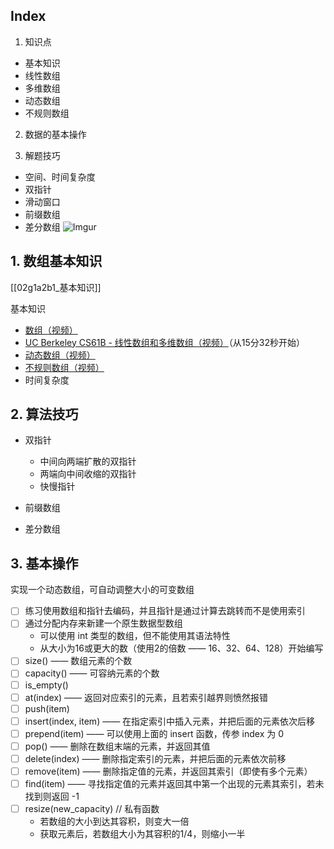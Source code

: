 ## Index

1. 知识点
- 基本知识
- 线性数组
- 多维数组
- 动态数组
- 不规则数组

2. 数据的基本操作

3. 解题技巧
- 空间、时间复杂度
- 双指针
- 滑动窗口
- 前缀数组
- 差分数组
![Imgur](https://i.imgur.com/M9t2w3n.png)

## 1. 数组基本知识
[[02g1a2b1_基本知识]]

基本知识
   - [数组（视频）](https://www.coursera.org/learn/data-structures/lecture/OsBSF/arrays)
   - [UC Berkeley CS61B - 线性数组和多维数组（视频）](https://archive.org/details/ucberkeley_webcast_Wp8oiO_CZZE)（从15分32秒开始）
   - [动态数组（视频）](https://www.coursera.org/learn/data-structures/lecture/EwbnV/dynamic-arrays)
   - [不规则数组（视频）](https://www.youtube.com/watch?v=1jtrQqYpt7g)
- 时间复杂度

## 2. 算法技巧

- 双指针
	- 中间向两端扩散的双指针
	- 两端向中间收缩的双指针
	- 快慢指针

- 前缀数组
- 差分数组


## 3. 基本操作
实现一个动态数组，可自动调整大小的可变数组
 - [ ] 练习使用数组和指针去编码，并且指针是通过计算去跳转而不是使用索引
 - [ ] 通过分配内存来新建一个原生数据型数组
    - 可以使用 int 类型的数组，但不能使用其语法特性
    - 从大小为16或更大的数（使用2的倍数 —— 16、32、64、128）开始编写
 - [ ] size() —— 数组元素的个数
 - [ ] capacity() —— 可容纳元素的个数
 - [ ] is_empty()
 - [ ] at(index) —— 返回对应索引的元素，且若索引越界则愤然报错
 - [ ] push(item)
 - [ ] insert(index, item) —— 在指定索引中插入元素，并把后面的元素依次后移
 - [ ] prepend(item) —— 可以使用上面的 insert 函数，传参 index 为 0
 - [ ] pop() —— 删除在数组末端的元素，并返回其值
 - [ ] delete(index) —— 删除指定索引的元素，并把后面的元素依次前移
 - [ ] remove(item) —— 删除指定值的元素，并返回其索引（即使有多个元素）
 - [ ] find(item) —— 寻找指定值的元素并返回其中第一个出现的元素其索引，若未找到则返回 -1
 - [ ] resize(new_capacity) // 私有函数
   - 若数组的大小到达其容积，则变大一倍
   - 获取元素后，若数组大小为其容积的1/4，则缩小一半

